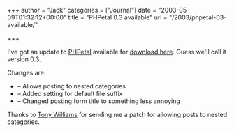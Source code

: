 +++
author = "Jack"
categories = ["Journal"]
date = "2003-05-09T01:32:12+00:00"
title = "PHPetal 0.3 available"
url = "/2003/phpetal-03-available/"

+++

I've got an update to [PHPetal][1] available for [download here][2]. Guess we'll call it version 0.3.

Changes are:
  


  * &#8211; Allows posting to nested categories
  * &#8211; Added setting for default file suffix
  * &#8211; Changed posting form title to something less annoying

Thanks to [Tony Williams][3] for sending me a patch for allowing posts to nested categories.

 [1]: /apps/phpetal/
 [2]: /downloads/
 [3]: http://honestpuck.com/